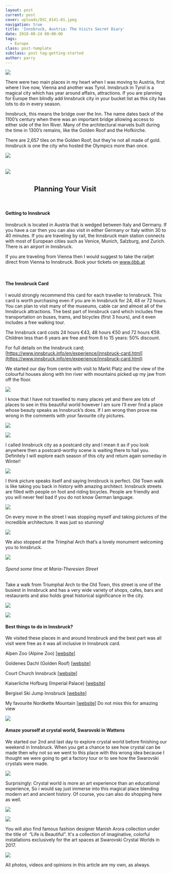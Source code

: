 ```yaml
---
layout: post
current: post
cover: uploads/DSC_0141-01.jpeg
navigation: true
title: 'Innsbruck, Austria: The Visits Secret Diary'
date: 2018-08-24 00:00:00
tags:
  - Europe
class: post-template
subclass: post tag-getting-started
author: parry
---
```


![](/uploads/DSC_0010-02.jpeg)

There were two main places in my heart when I was moving to Austria, first where I live now, Vienna and another was Tyrol. Innsbruck in Tyrol is a magical city which has year around affairs, attractions. If you are planning for Europe then blindly add Innsbruck city in your bucket list as this city has lots to do in every season.

Innsbruck, this means the bridge over the Inn. The name dates back of the 1100’s century when there was an important bridge allowing access to either side of the Inn River. Many of the architectural marvels built during the time in 1300’s remains, like the Golden Roof and the Hofkirche.

There are 2,657 tiles on the Golden Roof, but they’re not all made of gold. Innsbruck is one the city who hosted the Olympics more than once.

![](/uploads/DSC_0013-01.jpeg)

## ![](/uploads/DSC_0016-01.jpeg) &nbsp; &nbsp; &nbsp; &nbsp; &nbsp; &nbsp; &nbsp; &nbsp;

## &nbsp; &nbsp; &nbsp; &nbsp; &nbsp; &nbsp; &nbsp; &nbsp; &nbsp; Planning Your Visit

&nbsp;

#### Getting to Innsbruck

Innsbruck is located in Austria that is wedged between Italy and Germany. If you have a car then you can also visit in either Germany or Italy within 30 to 40 minutes. If you are traveling by rail, the Innsbruck main station connects with most of European cities such as Venice, Munich, Salzburg, and Zurich. There is an airport in Innsbruck.

If you are traveling from Vienna then I would suggest to take the railjet direct from Vienna to Innsbruck. Book your tickets on [www.&ouml;bb.at](www.öbb.at)

&nbsp;

#### The Innsbruck Card

I would strongly recommend this card for each traveller to Innsbruck. This card is worth purchasing even if you are in Innsbruck for 24, 48 or 72 hours. You can plan to visit many of the museums, cable car and almost all of the Innsbruck attractions. The best part of Innsbruck card which includes free transportation on buses, trams, and bicycles (first 3 hours), and it even includes a free walking tour.

The Innsbruck card costs 24 hours €43, 48 hours €50 and 72 hours €59. Children less than 6 years are free and from 6 to 15 years: 50% discount.

For full details on the Innsbruck card; [https://www.innsbruck.info/en/experience/innsbruck-card.html](https://www.innsbruck.info/en/experience/innsbruck-card.html)

We started our day from centre with visit to Markt Platz and the view of the colourful houses along with Inn river with mountains picked up my jaw from off the floor.

![](/uploads/DSC_0012-01.jpeg)

I know that I have not travelled to many places yet and there are lots of places to see in this beautiful world however I am sure I’ll ever find a place whose beauty speaks as Innsbruck’s does. If I am wrong then prove me wrong in the comments with your favourite city pictures.

![](/uploads/IMG_20180515_105745_428-01.jpeg)

![](/uploads/DSC_0007-01.jpeg)

I called Innsbruck city as a postcard city and I mean it as if you look anywhere then a postcard-worthy scene is waiting there to hail you. Definitely I will explore each season of this city and return again someday in Winter!

![](/uploads/DSC_0020-01.jpeg)

I think picture speaks itself and saying Innsbruck is perfect. Old Town walk is like taking you back in history with amazing architect. Innsbruck streets are filled with people on foot and riding bicycles. People are friendly and you will never feel bad if you do not know German language.

![](/uploads/DSC_0035-01.jpeg)

On every move in the street I was stopping myself and taking pictures of the incredible architecture. It was just so stunning!

![](/uploads/DSC_0028-01.jpeg)

We also stopped at the Trimphal Arch that’s a lovely monument welcoming you to Innsbruck.

![](/uploads/DSC_0022-01.jpeg)

###### Spend some time at Maria-Theresien Street

Take a walk from Triumphal Arch to the Old Town, this street is one of the busiest in Innsbruck and has a very wide variety of shops, cafes, bars and restaurants and also holds great historical significance in the city.

![](/uploads/DSC_0017-02.jpeg)

![](/uploads/DSC_0019-01.jpeg)

#### Best things to do in Innsbruck?

We visited these places in and around Innsbruck and the best part was all visit were free as it was all inclusive in Innsbruck card.&nbsp;

Alpen Zoo (Alpine Zoo) [[website](https://www.alpenzoo.at/en/)]

Goldenes Dachl (Golden Roof) [[website](https://www.innsbruck.info/en/facilities/details/infrastruktur/golden-roof-innsbruck.html)]

Court Church Innsbruck [[website](https://www.innsbruck.info/en/facilities/details/infrastruktur/court-church-innsbruck.html)]

Kaiserliche Hofburg (Imperial Palace) [[website](https://www.innsbruck.info/en/facilities/details/infrastruktur/imperial-palace-innsbruck.html)]

Bergisel Ski Jump Innsbruck [[website](http://www.bergisel.info/at/index.php)]

My favourite Nordkette Mountain [[website](https://www.innsbruck.info/en/innsbruck-city/experience/sightseeing-in-innsbruck/nordkette-mountain.html)] Do not miss this for amazing view&nbsp;

![](/uploads/20180619-235538.jpg)

#### Amaze yourself at crystal world, Swarovski in Wattens

We started our 2nd and last day to explore crystal world before finishing our weekend in Innsbruck. When you get a chance to see how crystal can be made then why not so we went to this place with this wrong idea because I thought we were going to get a factory tour or to see how the Swarovski crystals were made.

![](/uploads/DSC_0484-01.jpeg)

Surprisingly: Crystal world is more an art experience than an educational experience, So i would say just immerse into this magical place blending modern art and ancient history. Of course, you can also do shopping here as well.

![](/uploads/20180519_184919-01.jpeg)

![](/uploads/DSC_0490-01.jpeg)

You will also find famous fashion designer Manish Arora collection under the title of&nbsp; “Life is Beautiful”. It's a collection of imaginative, colorful installations exclusively for the art spaces at Swarovski Crystal Worlds in 2017.&nbsp;

![](/uploads/DSC_0632-01.jpeg)

All photos, videos and opinions in this article are my own, as always.

&nbsp;

&nbsp;

&nbsp;

&nbsp;